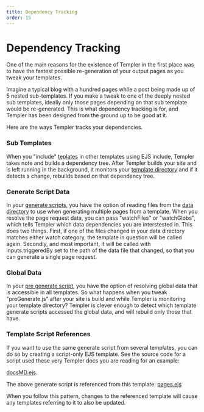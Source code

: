 ```yaml
---
title: Dependency Tracking
order: 15
---
```


# Dependency Tracking

One of the main reasons for the existence of Templer in the first place was to have the fastest possible re-generation of your output pages as you tweak your templates.

Imagine a typical blog with a hundred pages while a post being made up of 5 nested sub-templates. If you make a tweak to one of the deeply nested sub templates, ideally only those pages depending on that sub template would be re-generated. This is what dependency tracking is for, and Templer has been designed from the ground up to be good at it.

Here are the ways Templer tracks your dependencies.

### Sub Templates

When you "include" [teplates](/templatess/templates/) in other templates using EJS include, Templer takes note and builds a dependency tree. After Templer builds your site and is left running in the background, it monitors your [template directory](/guide/setup#directories) and if it detects a change, rebuilds based on that dependency tree.

### Generate Script Data

In your [generate scripts](/templates/generateScript/), you have the option of reading files from the [data directory](/guide/setup#directories) to use when generating multiple pages from a template. When you resolve the page request data, you can pass "watchFiles" or "watchGlobs", which tells Templer which data dependencies you are interstested in. This does two things. First, if one of the files changed in your data directory matches either watch category, the template in question will be called again. Secondly, and most important, it will be called with inputs.triggeredBy set to the path of the data file that changed, so that you can generate a single page request.

### Global Data

In your [pre generate script](/templates/preGenerate/), you have the option of resolving global data that is accessible in all templates. So what happens when you tweak "preGenerate.js" after your site is build and while Templer is monitoring your template directory? Templer is clever enough to detect which template generate scripts accessed the global data, and will rebuild only those that have.

### Template Script References

If you want to use the same generate script from several templates, you can do so by creating a script-only EJS template. See the source code for a script used these very Templer docs you are reading for an example:

[docsMD.ejs](https://github.com/jaunt/templerDocs/blob/main/templer/templates/generators/docsMD.ejs).

The above generate script is referenced from this template:
[pages.ejs](https://github.com/jaunt/templerDocs/blob/main/templer/templates/pages.ejs)

When you follow this pattern, changes to the referenced template will cause any templates referring to it to also be updated.
